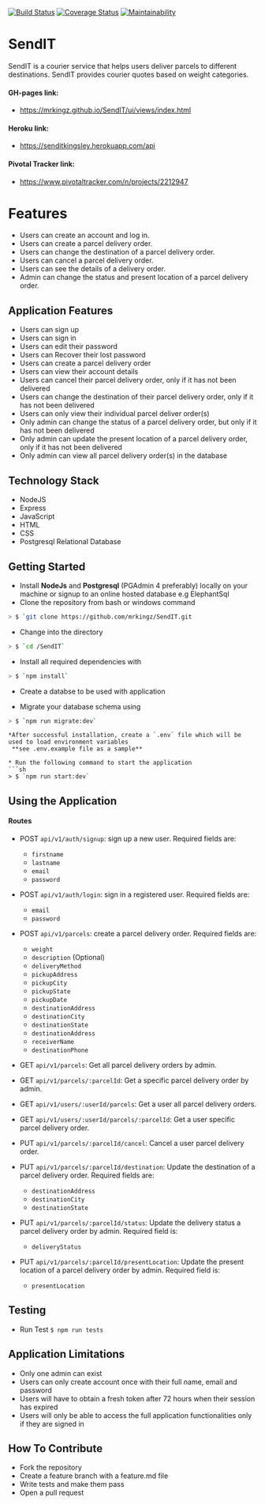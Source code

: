 [![Build Status](https://travis-ci.com/mrkingz/SendIT.svg?branch=develop)](https://travis-ci.com/mrkingz/SendIT)
[![Coverage Status](https://coveralls.io/repos/github/mrkingz/SendIT/badge.svg?branch=develop)](https://coveralls.io/github/mrkingz/SendIT?branch=develop)
[![Maintainability](https://api.codeclimate.com/v1/badges/dd8d3c3be668614684f5/maintainability)](https://codeclimate.com/github/mrkingz/SendIT/maintainability)

# SendIT
SendIT is a courier service that helps users deliver parcels to different destinations. SendIT
provides courier quotes based on weight categories.

#### GH-pages link: 
- https://mrkingz.github.io/SendIT/ui/views/index.html

#### Heroku link: 
- https://senditkingsley.herokuapp.com/api

#### Pivotal Tracker link: 
- https://www.pivotaltracker.com/n/projects/2212947

# Features
- Users can create an account and log in.
- Users can create a parcel delivery order.
- Users can change the destination of a parcel delivery order.
- Users can cancel a parcel delivery order.
- Users can see the details of a delivery order.
- Admin can change the status and present location of a parcel delivery order.

## Application Features
- Users can sign up
- Users can sign in
- Users can edit their password
- Users can Recover their lost password
- Users can create a parcel delivery order
- Users can view their  account details
- Users can cancel their parcel delivery order, only if it has not been delivered
- Users can change the destination of their parcel delivery order, only if it has not been delivered
- Users can only view their individual parcel deliver order(s)
- Only admin can change the status of a parcel delivery order, but only if it has not been delivered
- Only admin can update the present location of a parcel delivery order, only if it has not been delivered
- Only admin can view all parcel delivery order(s) in the database


## Technology Stack
* NodeJS
* Express
* JavaScript
* HTML
* CSS
* Postgresql Relational Database

## Getting Started
* Install **NodeJs** and **Postgresql** (PGAdmin 4 preferably) locally on your machine or signup to an online hosted database e.g ElephantSql
* Clone the repository from bash or windows command
```sh
> $ `git clone https://github.com/mrkingz/SendIT.git
```

* Change into the directory
```sh
> $ `cd /SendIT`
```
 
* Install all required dependencies with
```sh
> $ `npm install`
```

* Create a databse to be used with application

* Migrate your database schema using
```sh
> $ `npm run migrate:dev`
```

```
*After successful installation, create a `.env` file which will be used to load environment variables 
 **see .env.example file as a sample**
 ```
 
```
* Run the following command to start the application
```sh
> $ `npm run start:dev`
```


## Using the Application
#### Routes
* POST `api/v1/auth/signup`: sign up a new user. Required fields are:
  - `firstname`
  - `lastname`
  - `email`
  - `password`
  
* POST `api/v1/auth/login`: sign in a registered user. Required fields are:
  - `email`
  - `password`
  
* POST `api/v1/parcels`: create a parcel delivery order. Required fields are:
  - `weight`
  - `description` (Optional)
  - `deliveryMethod`
  - `pickupAddress`
  - `pickupCity`
  - `pickupState`
  - `pickupDate`
  - `destinationAddress`
  - `destinationCity`
  - `destinationState`
  - `destinationAddress`
  - `receiverName`
  - `destinationPhone`
  
* GET `api/v1/parcels`: Get all parcel delivery orders by admin.

* GET `api/v1/parcels/:parcelId`: Get a specific parcel delivery order by admin.

* GET `api/v1/users/:userId/parcels`: Get a user all parcel delivery orders.

* GET `api/v1/users/:userId/parcels/:parcelId`: Get a user specific parcel delivery order.

* PUT `api/v1/parcels/:parcelId/cancel`: Cancel a user parcel delivery order.

* PUT `api/v1/parcels/:parcelId/destination`: Update the destination of a parcel delivery order. Required fields are:
  - `destinationAddress`
  - `destinationCity`
  - `destinationState`

* PUT `api/v1/parcels/:parcelId/status`: Update the delivery status a parcel delivery order by admin. Required field is:
  - `deliveryStatus`

* PUT `api/v1/parcels/:parcelId/presentLocation`: Update the present location of a parcel delivery order by admin. Required field is:
  - `presentLocation`


## Testing
* Run Test `$ npm run tests`

## Application Limitations
* Only one admin can exist
* Users can only create account once with their full name, email and password
* Users will have to obtain a fresh token after 72 hours when their session has expired
* Users will only be able to access the full application functionalities only if they are signed in

## How To Contribute
* Fork the repository
* Create a feature branch with a feature.md file
* Write tests and make them pass
* Open a pull request
